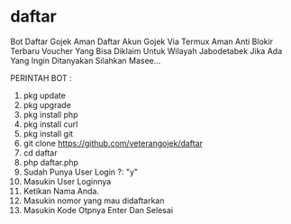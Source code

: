 # daftar
Bot Daftar Gojek Aman
Daftar Akun Gojek Via Termux Aman Anti Blokir Terbaru
Voucher Yang Bisa Diklaim Untuk Wilayah Jabodetabek
Jika Ada Yang Ingin Ditanyakan Silahkan Masee...

PERINTAH BOT :
  1.  pkg update
  2.  pkg upgrade
  3.  pkg install php
  4.  pkg install curl
  5.  pkg install git
  6.  git clone https://github.com/veterangojek/daftar
  7.  cd daftar
  8.  php daftar.php
  9.  Sudah Punya User Login ?: "y"
  10. Masukin User Loginnya
  11. Ketikan Nama Anda.
  12. Masukin nomor yang mau didaftarkan
  13. Masukin Kode Otpnya Enter Dan Selesai
